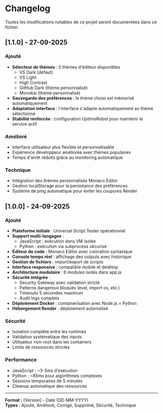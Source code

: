 # Changelog

Toutes les modifications notables de ce projet seront documentées dans ce fichier.

## [1.1.0] - 27-09-2025

### Ajouté
- **Sélecteur de thèmes** : 5 thèmes d'éditeur disponibles
  - VS Dark (défaut)
  - VS Light
  - High Contrast  
  - GitHub Dark (thème personnalisé)
  - Monokai (thème personnalisé)
- **Sauvegarde des préférences** : le thème choisi est mémorisé automatiquement
- **Adaptation interface** : l'interface s'adapte automatiquement au thème sélectionné
- **Stabilité renforcée** : configuration UptimeRobot pour maintenir le service actif

### Amélioré
- Interface utilisateur plus flexible et personnalisable
- Expérience développeur améliorée avec thèmes populaires
- Temps d'arrêt réduits grâce au monitoring automatique

### Technique
- Intégration des thèmes personnalisés Monaco Editor
- Gestion localStorage pour la persistance des préférences
- Système de ping automatique pour éviter les coupures Render

## [1.0.0] - 24-09-2025

### Ajouté
- **Plateforme initiale** : Universal Script Tester opérationnel
- **Support multi-langages** :
  - JavaScript : exécution dans VM isolée
  - Python : exécution via subprocess sécurisé
- **Éditeur de code** : Monaco Editor avec coloration syntaxique
- **Console temps réel** : affichage des outputs avec historique
- **Gestion de fichiers** : import/export de scripts
- **Interface responsive** : compatible mobile et desktop
- **Architecture modulaire** : 6 modules isolés dans app.js
- **Sécurité intégrée** :
  - Security Gateway avec validation stricte
  - Patterns dangereux bloqués (eval, import os, etc.)
  - Timeouts 5 secondes maximum
  - Audit logs complets
- **Déploiement Docker** : containerisation avec Node.js + Python
- **Hébergement Render** : déploiement automatisé

### Sécurité
- Isolation complète entre les runtimes
- Validation systématique des inputs
- Utilisateur non-root dans les containers
- Limits de ressources strictes

### Performance
- JavaScript : ~3-5ms d'exécution
- Python : ~85ms pour algorithmes complexes
- Sessions temporaires de 5 minutes
- Cleanup automatique des ressources

---

**Format :** [Version] - Date (DD-MM-YYYY)  
**Types :** Ajouté, Amélioré, Corrigé, Supprimé, Sécurité, Technique